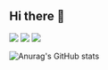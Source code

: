 ## Hi there 👋

<!--
**scodeda/scodeda** is a ✨ _special_ ✨ repository because its `README.md` (this file) appears on your GitHub profile.

Here are some ideas to get you started:

- 🔭 I’m currently working on ...
- 🌱 I’m currently learning ...
- 👯 I’m looking to collaborate on ...
- 🤔 I’m looking for help with ...
- 💬 Ask me about ...
- 📫 How to reach me: ...
- 😄 Pronouns: ...
- ⚡ Fun fact: ...
-->
<img src="https://img.shields.io/badge/java-20232a.svg?style=for-the-badge&logo=react&logoColor=61DAFB" />
<img src="https://img.shields.io/badge/javascript-20232a.svg?style=for-the-badge&logo=react&logoColor=61DAFB" />
<img src="https://img.shields.io/badge/nodejs-20232a.svg?style=for-the-badge&logo=react&logoColor=61DAFB" />

![Anurag's GitHub stats](https://github-readme-stats.vercel.app/api?username=scodeda&show_icons=true&theme=radical)
